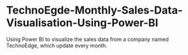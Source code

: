 # TechnoEgde-Monthly-Sales-Data-Visualisation-Using-Power-BI
Using Power BI to visualize the sales data from a company named TechnoEdge, which update every month.
